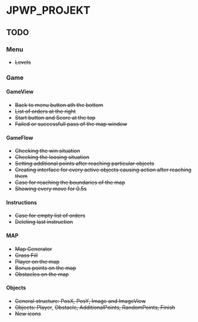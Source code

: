 # JPWP_PROJEKT

## TODO
### Menu
* ~~Levels~~

### Game
#### GameView
* ~~Back to menu button ath the bottom~~
* ~~List of orders at the right~~
* ~~Start button and Score at the top~~
* ~~Failed or successfull pass of the map window~~

#### GameFlow
* ~~Checking the win situation~~
* ~~Checking the loosing situation~~
* ~~Setting additional points after reaching particular objects~~
* ~~Creating interface for every active objects causing action after reaching them~~
* ~~Case for reaching the boundaries of the map~~
* ~~Showing every move for 0.5s~~

#### Instructions
* ~~Case for empty list of orders~~
* ~~Deleting last instruction~~

#### MAP
* ~~Map Generator~~
* ~~Grass Fill~~
* ~~Player on the map~~
* ~~Bonus points on the map~~
* ~~Obstacles on the map~~

#### Objects
* ~~General structure: PosX, PosY, Image and ImageView~~
* ~~Objects: Player~~, ~~Obstacle, AdditionalPoints, RandomPoints, Finish~~
* ~~New icons~~

